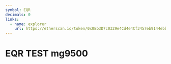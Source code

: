 ```yaml
---
symbol: EQR
decimals: 0
links:
  - name: explorer
    url: https://etherscan.io/token/0x0Eb3D7c0329e4Cd4e4Cf3457eb9144ebbf9A5518
---
```


# EQR TEST mg9500
